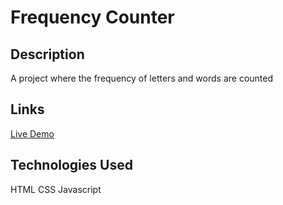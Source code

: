# Frequency Counter

## Description

A project where the frequency of letters and words are counted

## Links

[Live Demo](https://clue355.github.io/frequency_counter/)

## Technologies Used

HTML CSS Javascript
